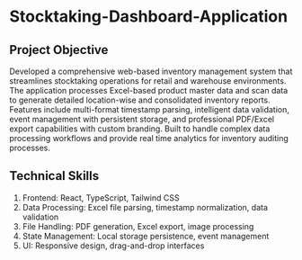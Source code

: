 # Stocktaking-Dashboard-Application
## Project Objective
Developed a comprehensive web-based inventory management system that streamlines stocktaking operations for retail and warehouse environments. The application processes Excel-based product master data and scan data to generate detailed location-wise and consolidated inventory reports. 
Features include multi-format timestamp parsing, intelligent data validation, event management with persistent storage, and professional PDF/Excel export capabilities with custom branding. Built to handle complex data processing workflows and provide real time analytics for inventory auditing processes.
## Technical Skills 
1) Frontend: React, TypeScript, Tailwind CSS
2) Data Processing: Excel file parsing, timestamp normalization, data validation
3) File Handling: PDF generation, Excel export, image processing
4) State Management: Local storage persistence, event management
5) UI: Responsive design, drag-and-drop interfaces


